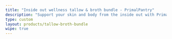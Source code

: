 ```yaml
---
title: "Inside out wellness tallow & broth bundle - PrimalPantry"
description: "Support your skin and body from the inside out with PrimalPantry's tallow balm and bone broth bundle, combining natural skincare with nourishing nutrition."
type: custom
layout: products/tallow-broth-bundle
wipe: true
---
```

